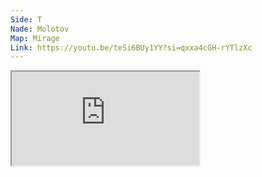```yaml
---
Side: T
Nade: Molotov
Map: Mirage
Link: https://youtu.be/teSi6BUy1YY?si=qxxa4cGH-rYTlzXc
---
```


<iframe allowFullScreen=True class="grenLineUp" src="https://www.youtube.com/embed/teSi6BUy1YY"></iframe>
